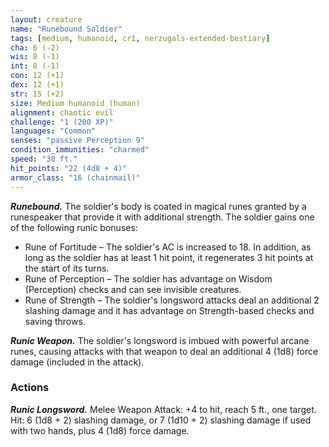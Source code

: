 ```yaml
---
layout: creature
name: "Runebound Soldier"
tags: [medium, humanoid, cr1, nerzugals-extended-bestiary]
cha: 6 (-2)
wis: 8 (-1)
int: 8 (-1)
con: 12 (+1)
dex: 12 (+1)
str: 15 (+2)
size: Medium humanoid (human)
alignment: chaotic evil
challenge: "1 (200 XP)"
languages: "Common"
senses: "passive Perception 9"
condition_immunities: "charmed"
speed: "30 ft."
hit_points: "22 (4d8 + 4)"
armor_class: "16 (chainmail)"
---
```


***Runebound.*** The soldier's body is coated in magical
runes granted by a runespeaker that provide it with
additional strength. The soldier gains one of the
following runic bonuses:
* Rune of Fortitude – The soldier's AC is increased
to 18. In addition, as long as the soldier has at
least 1 hit point, it regenerates 3 hit points at the
start of its turns.
* Rune of Perception – The soldier has advantage
on Wisdom (Perception) checks and can see
invisible creatures.
* Rune of Strength – The soldier's longsword
attacks deal an additional 2 slashing damage and
it has advantage on Strength-based checks and
saving throws.

***Runic Weapon.*** The soldier's longsword is imbued
with powerful arcane runes, causing attacks with
that weapon to deal an additional 4 (1d8) force
damage (included in the attack).

### Actions

***Runic Longsword.*** Melee Weapon Attack: +4 to hit,
reach 5 ft., one target. Hit: 6 (1d8 + 2) slashing
damage, or 7 (1d10 + 2) slashing damage if used
with two hands, plus 4 (1d8) force damage.
